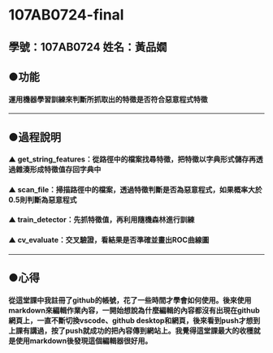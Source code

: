 # 107AB0724-final
## 學號：107AB0724  姓名：黃品嫺
## ●功能
#### 運用機器學習訓練來判斷所抓取出的特徵是否符合惡意程式特徵
----------------------------------------------------------------------------------------------
## ●過程說明
#### ▲ get_string_features：從路徑中的檔案找尋特徵，把特徵以字典形式儲存再透過雜湊形成特徵值存回字典中
#### ▲ scan_file：掃描路徑中的檔案，透過特徵判斷是否為惡意程式，如果概率大於0.5則判斷為惡意程式
#### ▲ train_detector：先抓特徵值，再利用隨機森林進行訓練
#### ▲ cv_evaluate：交叉驗證，看結果是否準確並畫出ROC曲線圖
----------------------------------------------------------------------------------------------
## ●心得
#### 從這堂課中我註冊了github的帳號，花了一些時間才學會如何使用。後來使用markdown來編輯作業內容，一開始想說為什麼編輯的內容都沒有出現在github網頁上，一直不斷切換vscode、github desktop和網頁，後來看到push才想到上課有講過，按了push就成功的把內容傳到網站上。我覺得這堂課最大的收穫就是使用markdown後發現這個編輯器很好用。